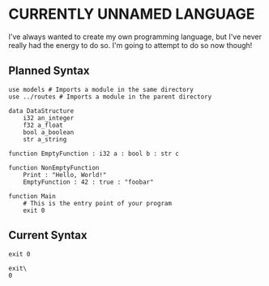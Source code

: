 # CURRENTLY UNNAMED LANGUAGE

I've always wanted to create my own programming language, but I've never really had the energy to do so. I'm going to attempt to do so now though!

## Planned Syntax

```
use models # Imports a module in the same directory
use ../routes # Imports a module in the parent directory

data DataStructure
	i32 an_integer
	f32 a_float
	bool a_boolean
	str a_string

function EmptyFunction : i32 a : bool b : str c

function NonEmptyFunction
	Print : "Hello, World!"
	EmptyFunction : 42 : true : "foobar"

function Main
    # This is the entry point of your program
	exit 0
```

## Current Syntax

```
exit 0

exit\
0
```